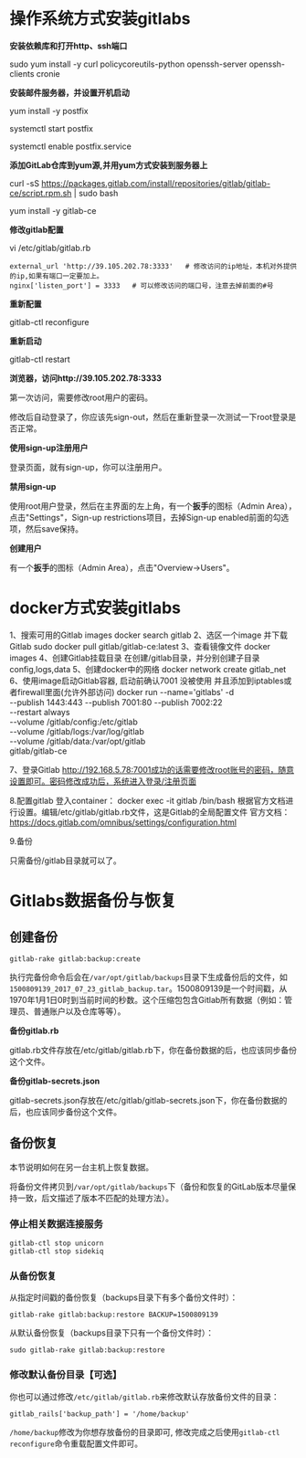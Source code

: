 # 操作系统方式安装gitlabs

**安装依赖库和打开http、ssh端口**

sudo yum install -y curl policycoreutils-python openssh-server openssh-clients cronie

**安装邮件服务器，并设置开机启动**

yum install -y postfix

systemctl start postfix 

systemctl enable postfix.service

**添加GitLab仓库到yum源,并用yum方式安装到服务器上**

curl -sS https://packages.gitlab.com/install/repositories/gitlab/gitlab-ce/script.rpm.sh | sudo bash

 yum install -y gitlab-ce

**修改gitlab配置**

vi /etc/gitlab/gitlab.rb

```
external_url 'http://39.105.202.78:3333'   # 修改访问的ip地址，本机对外提供的ip,如果有端口一定要加上。
nginx['listen_port'] = 3333   # 可以修改访问的端口号，注意去掉前面的#号
```

**重新配置**

gitlab-ctl reconfigure

**重新启动**

gitlab-ctl restart

**浏览器，访问http://39.105.202.78:3333**

第一次访问，需要修改root用户的密码。

修改后自动登录了，你应该先sign-out，然后在重新登录一次测试一下root登录是否正常。

**使用sign-up注册用户**

登录页面，就有sign-up，你可以注册用户。

**禁用sign-up**

使用root用户登录，然后在主界面的左上角，有一个**扳手**的图标（Admin Area），点击"Settings"，Sign-up restrictions项目，去掉Sign-up enabled前面的勾选项，然后save保持。

**创建用户**

有一个**扳手**的图标（Admin Area），点击"Overview->Users"。



# docker方式安装gitlabs

1、搜索可用的Gitlab images
   docker search gitlab
2、选区一个image 并下载Gitlab
   sudo docker pull gitlab/gitlab-ce:latest
3、查看镜像文件
   docker images
4、创建Gitlab挂载目录
   在创建/gitlab目录，并分别创建子目录config,logs,data
5、创建docker中的网络
   docker network create gitlab_net
6、使用image启动Gitlab容器, 启动前确认7001 没被使用 并且添加到iptables或者firewall里面(允许外部访问)
docker run --name='gitlabs' -d \
    --publish 1443:443 --publish 7001:80 --publish 7002:22 \
    --restart always \
    --volume /gitlab/config:/etc/gitlab \
    --volume /gitlab/logs:/var/log/gitlab \
    --volume /gitlab/data:/var/opt/gitlab \
    gitlab/gitlab-ce

7、登录Gitlab 
   http://192.168.5.78:7001成功的话需要修改root账号的密码，随意设置即可。密码修改成功后，系统进入登录/注册页面

8.配置gitlab
  登入container： docker exec -it gitlab /bin/bash
  根据官方文档进行设置。编辑/etc/gitlab/gitlab.rb文件，这是Gitlab的全局配置文件
  官方文档：https://docs.gitlab.com/omnibus/settings/configuration.html

9.备份

只需备份/gitlab目录就可以了。



# Gitlabs数据备份与恢复

## 创建备份

```shell
gitlab-rake gitlab:backup:create
```

执行完备份命令后会在`/var/opt/gitlab/backups`目录下生成备份后的文件，如`1500809139_2017_07_23_gitlab_backup.tar`。1500809139是一个时间戳，从1970年1月1日0时到当前时间的秒数。这个压缩包包含Gitlab所有数据（例如：管理员、普通账户以及仓库等等）。

**备份gitlab.rb**

gitlab.rb文件存放在/etc/gitlab/gitlab.rb下，你在备份数据的后，也应该同步备份这个文件。

**备份gitlab-secrets.json**

gitlab-secrets.json存放在/etc/gitlab/gitlab-secrets.json下，你在备份数据的后，也应该同步备份这个文件。

## 备份恢复

本节说明如何在另一台主机上恢复数据。

将备份文件拷贝到`/var/opt/gitlab/backups`下（备份和恢复的GitLab版本尽量保持一致，后文描述了版本不匹配的处理方法）。

### 停止相关数据连接服务

```
gitlab-ctl stop unicorn
gitlab-ctl stop sidekiq 
```

### 从备份恢复

从指定时间戳的备份恢复（backups目录下有多个备份文件时）：

```
gitlab-rake gitlab:backup:restore BACKUP=1500809139
```

从默认备份恢复（backups目录下只有一个备份文件时）：

```
sudo gitlab-rake gitlab:backup:restore
```

### 修改默认备份目录【可选】

你也可以通过修改`/etc/gitlab/gitlab.rb`来修改默认存放备份文件的目录：

```
gitlab_rails['backup_path'] = '/home/backup'
```

`/home/backup`修改为你想存放备份的目录即可, 修改完成之后使用`gitlab-ctl reconfigure`命令重载配置文件即可。

